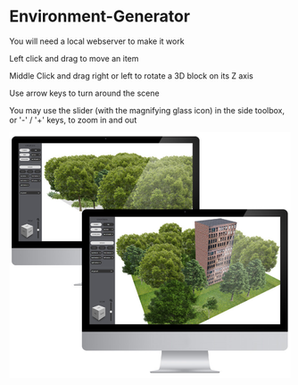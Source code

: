 # Environment-Generator

You will need a local webserver to make it work

Left click and drag to move an item

Middle Click and drag right or left to rotate a 3D block on its Z axis

Use arrow keys to turn around the scene

You may use the slider (with the magnifying glass icon) in the side toolbox, or '-' / '+' keys, to zoom in and out

![alt text](https://github.com/AlexBelin/Environment-Generator/blob/master/screens02.jpg?raw=true)
